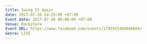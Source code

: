 ```yaml
---
title: Swing It Again
date: 2017-07-26 14:25:00 +07:00
Event date: 2017-07-28 00:00:00 +07:00
Venue: Rockstore
Event URL: https://www.facebook.com/events/1745915489040604/
Genre: LIVE
---
```


